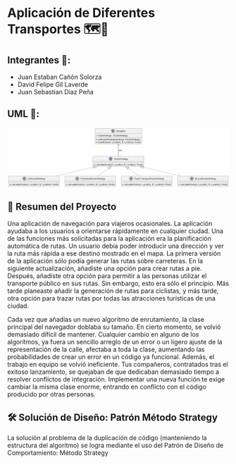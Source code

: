 # Aplicación de Diferentes Transportes 🗺️📍

## Integrantes 👷:
* Juan Estaban Cañón Solorza
* David Felipe Gil Laverde
* Juan Sebastian Diaz Peña

## UML 🌉:
![Diagrama UML](./out/uml/strategy.png)

## 🌟 Resumen del Proyecto
Una aplicación de navegación para viajeros ocasionales. La aplicación ayudaba a los usuarios a orientarse rápidamente en cualquier ciudad. Una de las funciones más solicitadas para la aplicación era la planificación automática de rutas. Un usuario debía poder introducir una dirección y ver la ruta más rápida a ese destino mostrado en el mapa. La primera versión de la aplicación sólo podía generar las rutas sobre carreteras. En la siguiente actualización, añadiste una opción para crear rutas a pie. Después, añadiste otra opción para permitir a las personas utilizar el transporte público en sus rutas. Sin embargo, esto era sólo el principio. Más tarde planeaste añadir la generación de rutas para ciclistas, y más tarde, otra opción para trazar rutas por todas las atracciones turísticas de una ciudad.

Cada vez que añadías un nuevo algoritmo de enrutamiento, la clase principal del navegador doblaba su tamaño. En cierto momento, se volvió demasiado difícil de mantener. Cualquier cambio en alguno de los algoritmos, ya fuera un sencillo arreglo de un error o un ligero ajuste de la representación de la calle, afectaba a toda la clase, aumentando las probabilidades de crear un error en un código ya funcional. Además, el trabajo en equipo se volvió ineficiente. Tus compañeros, contratados tras el exitoso lanzamiento, se quejaban de que dedicaban demasiado tiempo a resolver conflictos de integración. Implementar una nueva función te exige cambiar la misma clase enorme, entrando en conflicto con el código producido por otras personas.

## 🛠️ Solución de Diseño: Patrón Método Strategy
La solución al problema de la duplicación de código (manteniendo la estructura del algoritmo) se logra mediante el uso del Patrón de Diseño de Comportamiento: Método Strategy